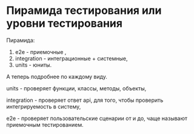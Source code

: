 # Пирамида тестирования или уровни тестирования

Пирамида:

1. e2e - приемочные ,
2. integration - интеграционные + системные,
3. units - юниты.&#x20;



А теперь подробнее по каждому виду.

units - проверяет функции, классы, методы, объекты,

integration - проверяет ответ api, для того, чтобы проверить интегрируемость в систему,

e2e - проверяет пользовательские сценарии от и до, чаще называют приемочным тестированием.

